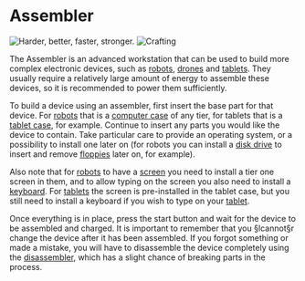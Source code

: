 # Assembler

![Harder, better, faster, stronger.](oredict:oc:assembler)
![Crafting](img/assembler.png)

The Assembler is an advanced workstation that can be used to build more complex electronic devices, such as [robots](robot.md), [drones](../item/drone.md) and [tablets](../item/tablet.md). They usually require a relatively large amount of energy to assemble these devices, so it is recommended to power them sufficiently.

To build a device using an assembler, first insert the base part for that device. For [robots](robot.md) that is a [computer case](case1.md) of any tier, for tablets that is a [tablet case](../item/tabletCase1.md), for example. Continue to insert any parts you would like the device to contain. Take particular care to provide an operating system, or a possibility to install one later on (for robots you can install a [disk drive](diskDrive.md) to insert and remove [floppies](../item/floppy.md) later on, for example).

Also note that for [robots](robot.md) to have a [screen](screen1.md) you need to install a tier one screen in them, and to allow typing on the screen you also need to install a [keyboard](keyboard.md). For [tablets](../item/tablet.md) the screen is pre-installed in the tablet case, but you still need to install a keyboard if you wish to type on your [tablet](../item/tablet.md).

Once everything is in place, press the start button and wait for the device to be assembled and charged. It is important to remember that you §lcannot§r change the device after it has been assembled. If you forgot something or made a mistake, you will have to disassemble the device completely using the [disassembler](disassembler.md), which has a slight chance of breaking parts in the process.
